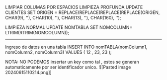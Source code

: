 
LIMPIAR COLUMAS POR ESPACIOS 
LIMPIEZA PROFUNDA 
	UPDATE CLIENTES
	SET ORIGEN = REPLACE(REPLACE(REPLACE(REPLACE(ORIGEN, CHAR(9), ''), CHAR(10), ''), CHAR(13), ''), CHAR(160), '');

LIMPIEZA NORMAL 
	UPDATE NOMTABLA
	SET NOMCOLUMN= LTRIM(RTRIM(NOMCOLUMN));


---

Ingreso de datos en una tabla 
INSERT INTO nomTABLA(nomColumn1, nomColumn2, nomColumn3)
VALUES ( 12 ,   23, 23 );

NOTA: NO PODEMOS insertar un key como tal , estos se generan automaticamente por ser identificador unico. 
![[Pasted image 20240615110214.png]]

